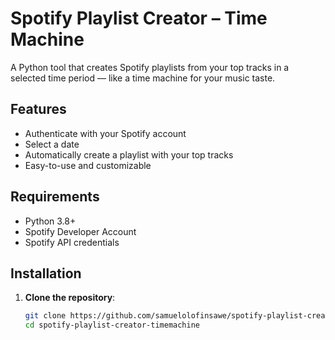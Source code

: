 # Spotify Playlist Creator – Time Machine

A Python tool that creates Spotify playlists from your top tracks in a selected time period — like a time machine for your music taste.

## Features
- Authenticate with your Spotify account
- Select a date
- Automatically create a playlist with your top tracks
- Easy-to-use and customizable

## Requirements
- Python 3.8+
- Spotify Developer Account
- Spotify API credentials

## Installation
1. **Clone the repository**:
   ```bash
   git clone https://github.com/samuelolofinsawe/spotify-playlist-creator-timemachine.git
   cd spotify-playlist-creator-timemachine
